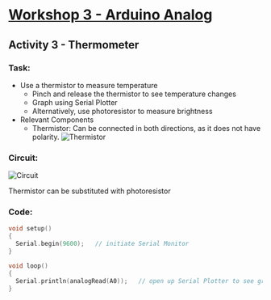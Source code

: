 # [Workshop 3 - Arduino Analog](https://bmesbuildteamucla.github.io/workshops/workshop-3--arduino-analog)

## Activity 3 - Thermometer

### Task:
* Use a thermistor to measure temperature
  - Pinch and release the thermistor to see temperature changes
  - Graph using Serial Plotter
  - Alternatively, use photoresistor to measure brightness
* Relevant Components
  - Thermistor: Can be connected in both directions, as it does not have polarity.
  ![Thermistor](https://github.com/bmesbuildteamucla/bmesbuildteamucla.github.io/assets/134753006/ebd35de3-7983-4192-82f5-14428ca65ac4)

### Circuit:
![Circuit](https://bmesbuildteamucla.github.io/workshops/workshop-3--arduino-analog/activity-3--light-level-sensor/circuit.png)

Thermistor can be substituted with photoresistor

### Code:
```c++
void setup()
{
  Serial.begin(9600);   // initiate Serial Monitor
}

void loop()
{
  Serial.println(analogRead(A0));   // open up Serial Plotter to see graphed values
}
```

